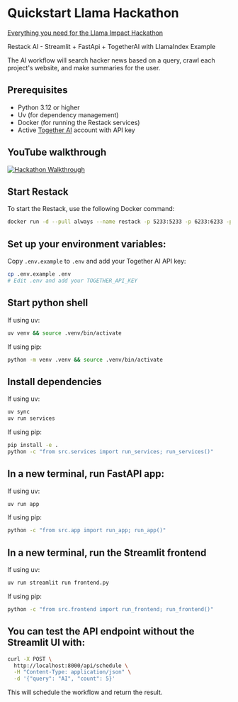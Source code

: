 # Quickstart Llama Hackathon

[Everything you need for the Llama Impact Hackathon](https://docs.restack.io/community/hackathons/08-11-2024-llama-impact)

Restack AI - Streamlit + FastApi + TogetherAI with LlamaIndex Example

The AI workflow will search hacker news based on a query, crawl each project's website, and make summaries for the user.

## Prerequisites

- Python 3.12 or higher
- Uv (for dependency management)
- Docker (for running the Restack services)
- Active [Together AI](https://together.ai) account with API key

## YouTube walkthrough

[![Hackathon Walkthrough](https://img.youtube.com/vi/EgiYVXmnalU/0.jpg)](https://www.youtube.com/watch?v=EgiYVXmnalU)

## Start Restack

To start the Restack, use the following Docker command:

```bash
docker run -d --pull always --name restack -p 5233:5233 -p 6233:6233 -p 7233:7233 -p 9233:9233 ghcr.io/restackio/restack:main
```

## Set up your environment variables:

Copy `.env.example` to `.env` and add your Together AI API key:

```bash
cp .env.example .env
# Edit .env and add your TOGETHER_API_KEY
```

## Start python shell

If using uv:

```bash
uv venv && source .venv/bin/activate
```

If using pip:

```bash
python -m venv .venv && source .venv/bin/activate
```

## Install dependencies

If using uv:

```bash
uv sync
uv run services
```

If using pip:

```bash
pip install -e .
python -c "from src.services import run_services; run_services()"
```

## In a new terminal, run FastAPI app:

If using uv:

```bash
uv run app
```

If using pip:

```bash
python -c "from src.app import run_app; run_app()"
```

## In a new terminal, run the Streamlit frontend

If using uv:

```bash
uv run streamlit run frontend.py
```

If using pip:

```bash
python -c "from src.frontend import run_frontend; run_frontend()"
```

## You can test the API endpoint without the Streamlit UI with:

```bash
curl -X POST \
  http://localhost:8000/api/schedule \
  -H "Content-Type: application/json" \
  -d '{"query": "AI", "count": 5}'
```

This will schedule the workflow and return the result.
